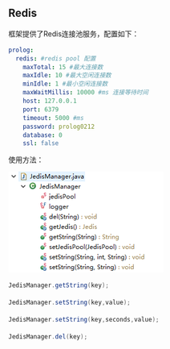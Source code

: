 ## Redis

框架提供了Redis连接池服务，配置如下：

```yaml
prolog: 
  redis: #redis pool 配置
    maxTotal: 15 #最大连接数
    maxIdle: 10 #最大空闲连接数
    minIdle: 1 #最小空闲连接数
    maxWaitMillis: 10000 #ms 连接等待时间
    host: 127.0.0.1
    port: 6379
    timeout: 5000 #ms
    password: prolog0212
    database: 0
    ssl: false
```

使用方法：

![](/assets/import9.png)

```java
JedisManager.getString(key);

JedisManager.setString(key,value);

JedisManager.setString(key,seconds,value);

JedisManager.del(key);
```



